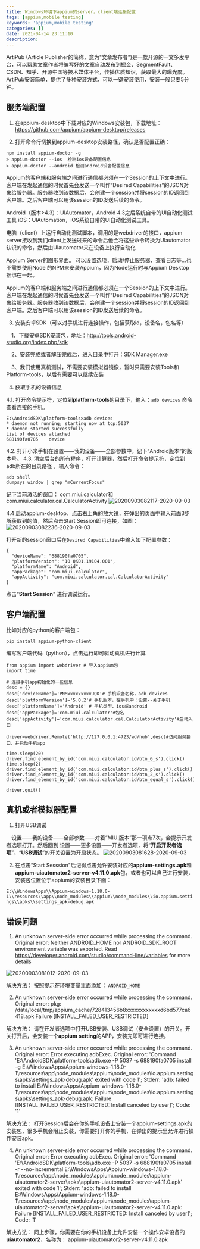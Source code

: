 ```yaml
---
title: Windows环境下appium的server，client端连接配置
tags: [appium,mobile testing]
keywords: 'appium,mobile testing'
categories: []
date: 2021-04-14 23:11:10
description:
---
```


ArtiPub (Article Publisher的简称，意为"文章发布者")是一款开源的一文多发平台，可以帮助文章作者将编写好的文章自动发布到掘金、SegmentFault、CSDN、知乎、开源中国等技术媒体平台，传播优质知识，获取最大的曝光度。ArtiPub安装简单，提供了多种安装方式，可以一键安装使用，安装一般只要5分钟。

## 服务端配置

1. 在appium-desktop中下载对应的Windows安装包，下载地址： <https://github.com/appium/appium-desktop/releases>

2. 打开命令行切换到appium-desktop安装路径，确认是否配置正确：

```
npm install appium-doctor -g
> appium-doctor --ios  检测ios设备配置信息
> appium-doctor --android 检测android设备配置信息
```

Appium的客户端和服务端之间进行通信都必须在一个Session的上下文中进行。客户端在发起通信的时候首先会发送一个叫作“Desired Capabilities”的JSON对象给服务器。服务器收到该数据后，会创建一个session并将session的ID返回到客户端。之后客户端可以用该session的ID发送后续的命令。

Android（版本>4.3）：UIAutomator，Android 4.3之后系统自带的UI自动化测试工具
iOS：UIAutomation，iOS系统自带的UI自动化测试工具。

电脑（client）上运行自动化测试脚本，调用的是webdriver的接口，appium server接收到我们client上发送过来的命令后他会将这些命令转换为UIautomator认识的命令，然后由UIautomator来在设备上执行自动化

Appium Server的图形界面。 可以设置选项，启动/停止服务器，查看日志等...也不需要使用Node 的NPM来安装Appium，因为Node运行时与Appium Desktop捆绑在一起。

Appium的客户端和服务端之间进行通信都必须在一个Session的上下文中进行。客户端在发起通信的时候首先会发送一个叫作“Desired Capabilities”的JSON对象给服务器。服务器收到该数据后，会创建一个session并将session的ID返回到客户端。之后客户端可以用该session的ID发送后续的命令。

3. 安装安卓SDK（可以对手机进行连接操作，包括获取id，设备名，包名等）

　1、下载安卓SDK安装包，地址：<http://tools.android-studio.org/index.php/sdk>

　2、安装完成或者解压完成后，进入目录中打开：SDK Manager.exe

　3、我们使用真机测试，不需要安装模拟器镜像，暂时只需要安装Tools和Platform-tools，以后有需要可以继续安装

4. 获取手机的设备信息

4.1. 打开命令提示符，定位到**platform-tools**的目录下，输入：`adb devices` 命令查看连接的手机。

```
E:\AndroidSDK\platform-tools>adb devices
* daemon not running; starting now at tcp:5037
* daemon started successfully
List of devices attached
688190fa0705    device
```

4.2. 打开小米手机在设置——我的设备——全部参数中，记下“Android版本”的版本号。
4.3.  清空后台的所有程序，打开计算器，然后打开命令提示符，定位到adb所在的目录路径
，输入命令：

```
adb shell
dumpsys window | grep "mCurrentFocus"
```

记下当前激活的窗口： com.miui.calculator和com.miui.calculator.cal.CalculatorActivity
![20200903082117-2020-09-03](https://raw.githubusercontent.com/alterhu2020/StorageHub/master/img/20200903082117-2020-09-03.png)

4.4 启动appium-desktop，点击右上角的放大镜，在弹出的页面中输入前面3步所获取到的值，然后点击Start Session即可连接，如图：
![20200903082236-2020-09-03](https://raw.githubusercontent.com/alterhu2020/StorageHub/master/img/20200903082236-2020-09-03.png)

打开新的session窗口后在`Desired Capabilities`中输入如下配置参数：

```
{
  "deviceName": "688190fa0705",
  "platformVersion": "10 QKQ1.19104.001",
  "platformName": "Android",
  "appPackage": "com.miui.calculator",
  "appActivity": "com.miui.calculator.cal.CalculatorActivity"
}
```

点击“**Start Session**" 进行调试运行。

## 客户端配置

比如对应的python的客户端包：

```
pip install appium-python-client
```

编写客户端代码（python），点击运行即可驱动真机进行计算

```
from appium import webdriver # 导入appium包
import time

# 连接手机app初始化的一些信息
desc = {}
desc['deviceName']='PNMxxxxxxxxxUQK'# 手机设备名称，adb devices
desc['platformVersion']='5.0.2'# 手机版本，在手机中：设置--关于手机
desc['platformName']='Android' # 手机类型，ios或android
desc['appPackage']='com.miui.calculator'#包名
desc['appActivity']='com.miui.calculator.cal.CalculatorActivity'#启动入口

driver=webdriver.Remote('http://127.0.0.1:4723/wd/hub',desc)#访问服务接口，并启动手机app

time.sleep(20)
driver.find_element_by_id('com.miui.calculator:id/btn_6_s').click()
time.sleep(2)
driver.find_element_by_id('com.miui.calculator:id/btn_plus_s').click()
driver.find_element_by_id('com.miui.calculator:id/btn_2_s').click()
driver.find_element_by_id('com.miui.calculator:id/btn_equal_s').click()

driver.quit()
```

## 真机或者模拟器配置

1. 打开USB调试

　设置——我的设备——全部参数——对着“MIUI版本”那一项点7次，会提示开发者选项打开。然后回到 设置——更多设置——开发者选项，将“**开启开发者选项**”、“**USB调试**”的开关设置为开启状态。
![20200903081628-2020-09-03](https://raw.githubusercontent.com/alterhu2020/StorageHub/master/img/20200903081628-2020-09-03.png)

2. 在点击“Start Sesssion"后记得点击允许安装对应的**appium-settings.apk**和 **appium-uiautomator2-server-v4.11.0.apk**包，或者也可以自己进行安装，安装包位置位于appium的安装目录下面：

`E:\\WindowsApps\\Appium-windows-1.18.0-1\\resources\\app\\node_modules\\appium\\node_modules\\io.appium.settings\\apks\\settings_apk-debug.apk`

## 错误问题

1. An unknown server-side error occurred while processing the command. Original error: Neither ANDROID_HOME nor ANDROID_SDK_ROOT environment variable was exported. Read <https://developer.android.com/studio/command-line/variables> for more details

![20200903081012-2020-09-03](https://raw.githubusercontent.com/alterhu2020/StorageHub/master/img/20200903081012-2020-09-03.png)

解决方法： 按照提示在环境变量里面添加： `ANDROID_HOME`

2. An unknown server-side error occurred while processing the command. Original error: pkg: /data/local/tmp/appium_cache/728413456b8xxxxxxxxxxxxd6bd577ca6418.apk Failure [INSTALL_FAILED_USER_RESTRICTED]

解决方法： 请在开发者选项中打开USB安装、USB调试（安全设置）的开关。开关打开后，会安装一个**appium setting**的APP，安装完即可进行连接。

3. An unknown server-side error occurred while processing the command. Original error: Error executing adbExec. Original error: 'Command 'E:\\AndroidSDK\\platform-tools\\adb.exe -P 5037 -s 688190fa0705 install -g E:\\WindowsApps\\Appium-windows-1.18.0-1\\resources\\app\\node_modules\\appium\\node_modules\\io.appium.settings\\apks\\settings_apk-debug.apk' exited with code 1'; Stderr: 'adb: failed to install E:\WindowsApps\Appium-windows-1.18.0-1\resources\app\node_modules\appium\node_modules\io.appium.settings\apks\settings_apk-debug.apk: Failure [INSTALL_FAILED_USER_RESTRICTED: Install canceled by user]'; Code: '1'

解决方法： 打开Session后会在你的手机设备上安装一个appium-settings.apk的安装包，很多手机会阻止安装，你需要打开你的手机，在弹出的提示里允许进行操作安装apk。

4. An unknown server-side error occurred while processing the command. Original error: Error executing adbExec. Original error: 'Command 'E:\\AndroidSDK\\platform-tools\\adb.exe -P 5037 -s 688190fa0705 install -r --no-incremental E:\\WindowsApps\\Appium-windows-1.18.0-1\\resources\\app\\node_modules\\appium\\node_modules\\appium-uiautomator2-server\\apks\\appium-uiautomator2-server-v4.11.0.apk' exited with code 1'; Stderr: 'adb: failed to install E:\WindowsApps\Appium-windows-1.18.0-1\resources\app\node_modules\appium\node_modules\appium-uiautomator2-server\apks\appium-uiautomator2-server-v4.11.0.apk: Failure [INSTALL_FAILED_USER_RESTRICTED: Install canceled by user]'; Code: '1'

解决方法： 同上步骤，你需要在你的手机设备上允许安装一个操作安卓设备的**uiautomator2**，名称为： appium-uiautomator2-server-v4.11.0.apk
